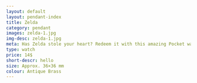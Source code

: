 ```yaml
---
layout: default
layout: pendant-index
title: Zelda
category: pendant
images: zelda-1.jpg
img-desc: zelda-1.jpg
meta: Has Zelda stole your heart? Redeem it with this amazing Pocket watch!
type: watch
price: 14$
short-descr: hello
size: Approx. 36×36 mm
colour: Antique Brass
---
```

